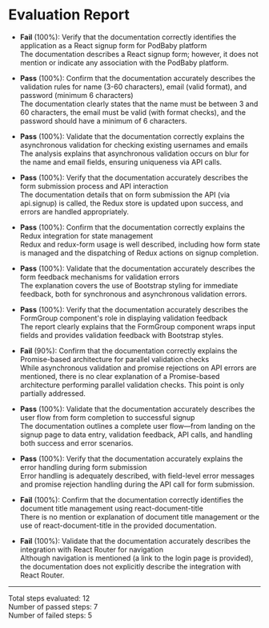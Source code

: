 # Evaluation Report

- **Fail** (100%): Verify that the documentation correctly identifies the application as a React signup form for PodBaby platform  
  The documentation describes a React signup form; however, it does not mention or indicate any association with the PodBaby platform.

- **Pass** (100%): Confirm that the documentation accurately describes the validation rules for name (3-60 characters), email (valid format), and password (minimum 6 characters)  
  The documentation clearly states that the name must be between 3 and 60 characters, the email must be valid (with format checks), and the password should have a minimum of 6 characters.

- **Pass** (100%): Validate that the documentation correctly explains the asynchronous validation for checking existing usernames and emails  
  The analysis explains that asynchronous validation occurs on blur for the name and email fields, ensuring uniqueness via API calls.

- **Pass** (100%): Verify that the documentation accurately describes the form submission process and API interaction  
  The documentation details that on form submission the API (via api.signup) is called, the Redux store is updated upon success, and errors are handled appropriately.

- **Pass** (100%): Confirm that the documentation correctly explains the Redux integration for state management  
  Redux and redux-form usage is well described, including how form state is managed and the dispatching of Redux actions on signup completion.

- **Pass** (100%): Validate that the documentation accurately describes the form feedback mechanisms for validation errors  
  The explanation covers the use of Bootstrap styling for immediate feedback, both for synchronous and asynchronous validation errors.

- **Pass** (100%): Verify that the documentation accurately describes the FormGroup component's role in displaying validation feedback  
  The report clearly explains that the FormGroup component wraps input fields and provides validation feedback with Bootstrap styles.

- **Fail** (90%): Confirm that the documentation correctly explains the Promise-based architecture for parallel validation checks  
  While asynchronous validation and promise rejections on API errors are mentioned, there is no clear explanation of a Promise-based architecture performing parallel validation checks. This point is only partially addressed.

- **Pass** (100%): Validate that the documentation accurately describes the user flow from form completion to successful signup  
  The documentation outlines a complete user flow—from landing on the signup page to data entry, validation feedback, API calls, and handling both success and error scenarios.

- **Pass** (100%): Verify that the documentation accurately explains the error handling during form submission  
  Error handling is adequately described, with field-level error messages and promise rejection handling during the API call for form submission.

- **Fail** (100%): Confirm that the documentation correctly identifies the document title management using react-document-title  
  There is no mention or explanation of document title management or the use of react-document-title in the provided documentation.

- **Fail** (100%): Validate that the documentation accurately describes the integration with React Router for navigation  
  Although navigation is mentioned (a link to the login page is provided), the documentation does not explicitly describe the integration with React Router.

---

Total steps evaluated: 12  
Number of passed steps: 7  
Number of failed steps: 5